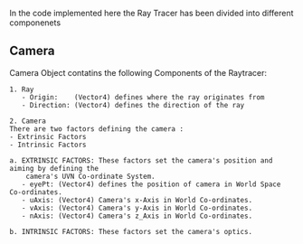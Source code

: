 In the code implemented here the Ray Tracer has been divided into different componenets

## Camera  
  Camera Object contatins the following Components of the Raytracer:
  
    1. Ray
       - Origin:    (Vector4) defines where the ray originates from
       - Direction: (Vector4) defines the direction of the ray
    
    2. Camera
    There are two factors defining the camera :
    - Extrinsic Factors
    - Intrinsic Factors
    
    a. EXTRINSIC FACTORS: These factors set the camera's position and aiming by defining the
        camera's UVN Co-ordinate System.
       - eyePt: (Vector4) defines the position of camera in World Space Co-ordinates.
       - uAxis: (Vector4) Camera's x-Axis in World Co-ordinates.
       - vAxis: (Vector4) Camera's y-Axis in World Co-ordinates.
       - nAxis: (Vector4) Camera's z_Axis in World Co-ordinates.
       
    b. INTRINSIC FACTORS: These factors set the camera's optics.
        
